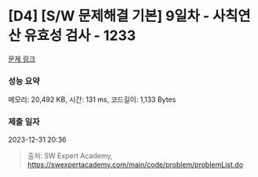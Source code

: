 # [D4] [S/W 문제해결 기본] 9일차 - 사칙연산 유효성 검사 - 1233 

[문제 링크](https://swexpertacademy.com/main/code/problem/problemDetail.do?contestProbId=AV141176AIwCFAYD) 

### 성능 요약

메모리: 20,492 KB, 시간: 131 ms, 코드길이: 1,133 Bytes

### 제출 일자

2023-12-31 20:36



> 출처: SW Expert Academy, https://swexpertacademy.com/main/code/problem/problemList.do